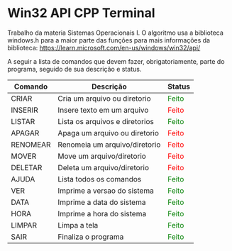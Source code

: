 # Win32 API CPP Terminal

Trabalho da materia Sistemas Operacionais I.
O algoritmo usa a biblioteca windows.h para a maior parte das funções
para mais informações da biblioteca: https://learn.microsoft.com/en-us/windows/win32/api/

A seguir a lista de comandos que devem fazer, obrigatoriamente, parte do programa, seguido de sua descrição e status.

| Comando  | Descrição                     | Status                                |
| -------- | --------                      |--------                               |
| CRIAR    | Cria um arquivo ou diretorio  |<span style="color:green">Feito</span> |
| INSERIR  | Insere texto em um arquivo    |<span style="color:red">Feito</span>   |
| LISTAR   | Lista os arquivos e diretorios|<span style="color:green">Feito</span> |
| APAGAR   | Apaga um arquivo ou diretorio |<span style="color:red">Feito</span>   |
| RENOMEAR | Renomeia um arquivo/diretorio |<span style="color:red">Feito</span>   |
| MOVER    | Move um arquivo/diretorio     |<span style="color:red">Feito</span>|
| DELETAR  | Deleta um arquivo/diretorio   |<span style="color:red">Feito</span>|
| AJUDA    | Lista todos os comandos       |<span style="color:green">Feito</span> |
| VER      | Imprime a versao do sistema   |<span style="color:green">Feito</span> |
| DATA     | Imprime a data do sistema     |<span style="color:green">Feito</span> |
| HORA     | Imprime a hora do sistema     |<span style="color:green">Feito</span> |
| LIMPAR   | Limpa a tela                  |<span style="color:green">Feito</span> |
| SAIR     | Finaliza o programa           |<span style="color:green">Feito</span> |

